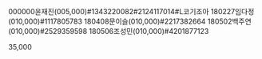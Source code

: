000000윤재진(005,000)#1343220082#2124117014#L코기조아
180227임다정(010,000)#1117805783
180408문이슬(010,000)#2217382664
180502백주연(010,000)#2529359598
180506조성민(010,000)#4201877123

35,000
